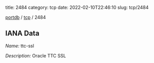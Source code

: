 title: 2484
category: tcp
date: 2022-02-10T22:46:10
slug: tcp/2484

[portdb](/) / [tcp](/category/tcp.html) / 2484


## IANA Data

_Name:_ ttc-ssl

_Description:_ Oracle TTC SSL


